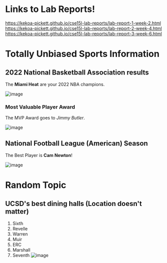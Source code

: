 # Links to Lab Reports!
https://kekoa-pickett.github.io/cse15l-lab-reports/lab-report-1-week-2.html <br>
https://kekoa-pickett.github.io/cse15l-lab-reports/lab-report-2-week-4.html <br>
https://kekoa-pickett.github.io/cse15l-lab-reports/lab-report-3-week-6.html

# Totally Unbiased Sports Information
## 2022 National Basketball Association results
The **Miami Heat** are your 2022 NBA champions.

![image](https://user-images.githubusercontent.com/103221420/162328601-8010a47e-d555-4e17-8968-d923340e1701.png)
### Most Valuable Player Award
The MVP Award goes to *Jimmy Butler*.

![image](https://user-images.githubusercontent.com/103221420/162329093-6368dd39-8dcc-4861-999c-17f72643ca6b.png)

## National Football League (American) Season
The Best Player is **Cam Newton**!

![image](https://user-images.githubusercontent.com/103221420/162328707-33f3af96-ded4-4117-b87f-28a0f5d649ab.png)

# Random Topic
## UCSD's best dining halls (Location doesn't matter)
1. Sixth
2. Revelle
3. Warren
4. Muir
5. ERC
6. Marshall
7. Seventh
![image](https://user-images.githubusercontent.com/103221420/162330368-dd5e2501-7411-4ea8-bb7b-e6dde3baacf6.png)





